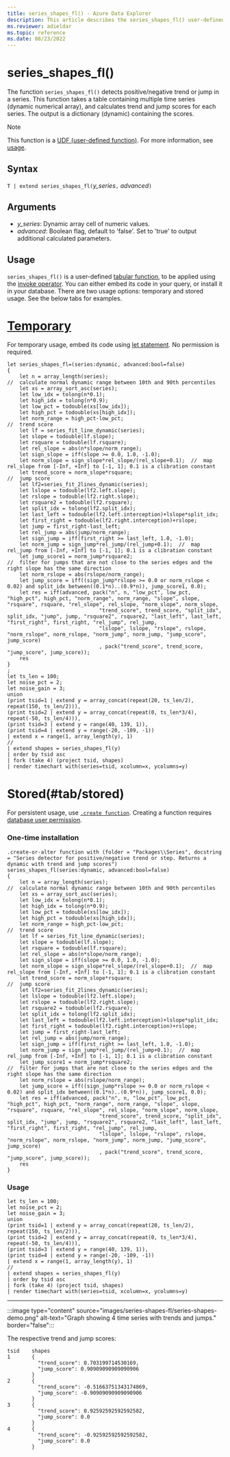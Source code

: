 ```yaml
---
title: series_shapes_fl() - Azure Data Explorer
description: This article describes the series_shapes_fl() user-defined function in Azure Data Explorer.
ms.reviewer: adieldar
ms.topic: reference
ms.date: 08/23/2022
---
```

# series_shapes_fl()

The function `series_shapes_fl()` detects positive/negative trend or jump in a series. This function takes a table containing multiple time series (dynamic numerical array), and calculates trend and jump scores for each series. The output is a dictionary (dynamic) containing the scores.

> [!NOTE]
> This function is a [UDF (user-defined function)](../query/functions/user-defined-functions.md). For more information, see [usage](#usage).

## Syntax

`T | extend series_shapes_fl(`*y_series*`,` *advanced*`)`

## Arguments

* *y_series*: Dynamic array cell of numeric values.
* *advanced*: Boolean flag, default to 'false'. Set to 'true' to output additional calculated parameters.

## Usage

`series_shapes_fl()` is a user-defined [tabular function](../query/functions/user-defined-functions.md#tabular-function), to be applied using the [invoke operator](../query/invokeoperator.md). You can either embed its code in your query, or install it in your database. There are two usage options: temporary and stored usage. See the below tabs for examples.

# [Temporary](#tab/temporary)

For temporary usage, embed its code using [let statement](../query/letstatement.md). No permission is required.

<!-- csl: https://help.kusto.windows.net/Samples -->
```kusto
let series_shapes_fl=(series:dynamic, advanced:bool=false)
{
    let n = array_length(series);
//  calculate normal dynamic range between 10th and 90th percentiles
    let xs = array_sort_asc(series);
    let low_idx = tolong(n*0.1);
    let high_idx = tolong(n*0.9);
    let low_pct = todouble(xs[low_idx]);
    let high_pct = todouble(xs[high_idx]);
    let norm_range = high_pct-low_pct;
//  trend score
    let lf = series_fit_line_dynamic(series);
    let slope = todouble(lf.slope);
    let rsquare = todouble(lf.rsquare);
    let rel_slope = abs(n*slope/norm_range);
    let sign_slope = iff(slope >= 0.0, 1.0, -1.0);
    let norm_slope = sign_slope*rel_slope/(rel_slope+0.1);  //  map rel_slope from [-Inf, +Inf] to [-1, 1]; 0.1 is a clibration constant
    let trend_score = norm_slope*rsquare;
//  jump score
    let lf2=series_fit_2lines_dynamic(series);
    let lslope = todouble(lf2.left.slope);
    let rslope = todouble(lf2.right.slope);
    let rsquare2 = todouble(lf2.rsquare);
    let split_idx = tolong(lf2.split_idx);
    let last_left = todouble(lf2.left.interception)+lslope*split_idx;
    let first_right = todouble(lf2.right.interception)+rslope;
    let jump = first_right-last_left;
    let rel_jump = abs(jump/norm_range);
    let sign_jump = iff(first_right >= last_left, 1.0, -1.0);
    let norm_jump = sign_jump*rel_jump/(rel_jump+0.1);  //  map rel_jump from [-Inf, +Inf] to [-1, 1]; 0.1 is a clibration constant
    let jump_score1 = norm_jump*rsquare2;
//  filter for jumps that are not close to the series edges and the right slope has the same direction
    let norm_rslope = abs(rslope/norm_range);
    let jump_score = iff((sign_jump*rslope >= 0.0 or norm_rslope < 0.02) and split_idx between((0.1*n)..(0.9*n)), jump_score1, 0.0);
    let res = iff(advanced, pack("n", n, "low_pct", low_pct, "high_pct", high_pct, "norm_range", norm_range, "slope", slope, "rsquare", rsquare, "rel_slope", rel_slope, "norm_slope", norm_slope,
                              "trend_score", trend_score, "split_idx", split_idx, "jump", jump, "rsquare2", rsquare2, "last_left", last_left, "first_right", first_right, "rel_jump", rel_jump,
                              "lslope", lslope, "rslope", rslope, "norm_rslope", norm_rslope, "norm_jump", norm_jump, "jump_score", jump_score)
                              , pack("trend_score", trend_score, "jump_score", jump_score));
    res
}
;
let ts_len = 100;
let noise_pct = 2;
let noise_gain = 3;
union
(print tsid=1 | extend y = array_concat(repeat(20, ts_len/2), repeat(150, ts_len/2))),
(print tsid=2 | extend y = array_concat(repeat(0, ts_len*3/4), repeat(-50, ts_len/4))),
(print tsid=3 | extend y = range(40, 139, 1)),
(print tsid=4 | extend y = range(-20, -109, -1))
| extend x = range(1, array_length(y), 1)
//
| extend shapes = series_shapes_fl(y)
| order by tsid asc 
| fork (take 4) (project tsid, shapes)
| render timechart with(series=tsid, xcolumn=x, ycolumns=y)
```

# Stored(#tab/stored)

For persistent usage, use [`.create function`](../management/create-function.md). Creating a function requires [database user permission](../management/access-control/role-based-authorization.md).

### One-time installation

<!-- csl: https://help.kusto.windows.net/Samples -->
```kusto
.create-or-alter function with (folder = "Packages\\Series", docstring = "Series detector for positive/negative trend or step. Returns a dynamic with trend and jump scores")
series_shapes_fl(series:dynamic, advanced:bool=false)
{
    let n = array_length(series);
//  calculate normal dynamic range between 10th and 90th percentiles
    let xs = array_sort_asc(series);
    let low_idx = tolong(n*0.1);
    let high_idx = tolong(n*0.9);
    let low_pct = todouble(xs[low_idx]);
    let high_pct = todouble(xs[high_idx]);
    let norm_range = high_pct-low_pct;
//  trend score
    let lf = series_fit_line_dynamic(series);
    let slope = todouble(lf.slope);
    let rsquare = todouble(lf.rsquare);
    let rel_slope = abs(n*slope/norm_range);
    let sign_slope = iff(slope >= 0.0, 1.0, -1.0);
    let norm_slope = sign_slope*rel_slope/(rel_slope+0.1);  //  map rel_slope from [-Inf, +Inf] to [-1, 1]; 0.1 is a clibration constant
    let trend_score = norm_slope*rsquare;
//  jump score
    let lf2=series_fit_2lines_dynamic(series);
    let lslope = todouble(lf2.left.slope);
    let rslope = todouble(lf2.right.slope);
    let rsquare2 = todouble(lf2.rsquare);
    let split_idx = tolong(lf2.split_idx);
    let last_left = todouble(lf2.left.interception)+lslope*split_idx;
    let first_right = todouble(lf2.right.interception)+rslope;
    let jump = first_right-last_left;
    let rel_jump = abs(jump/norm_range);
    let sign_jump = iff(first_right >= last_left, 1.0, -1.0);
    let norm_jump = sign_jump*rel_jump/(rel_jump+0.1);  //  map rel_jump from [-Inf, +Inf] to [-1, 1]; 0.1 is a clibration constant
    let jump_score1 = norm_jump*rsquare2;
//  filter for jumps that are not close to the series edges and the right slope has the same direction
    let norm_rslope = abs(rslope/norm_range);
    let jump_score = iff((sign_jump*rslope >= 0.0 or norm_rslope < 0.02) and split_idx between((0.1*n)..(0.9*n)), jump_score1, 0.0);
    let res = iff(advanced, pack("n", n, "low_pct", low_pct, "high_pct", high_pct, "norm_range", norm_range, "slope", slope, "rsquare", rsquare, "rel_slope", rel_slope, "norm_slope", norm_slope,
                              "trend_score", trend_score, "split_idx", split_idx, "jump", jump, "rsquare2", rsquare2, "last_left", last_left, "first_right", first_right, "rel_jump", rel_jump,
                              "lslope", lslope, "rslope", rslope, "norm_rslope", norm_rslope, "norm_jump", norm_jump, "jump_score", jump_score)
                              , pack("trend_score", trend_score, "jump_score", jump_score));
    res
}
```

### Usage

<!-- csl: https://help.kusto.windows.net/Samples -->
```kusto
let ts_len = 100;
let noise_pct = 2;
let noise_gain = 3;
union
(print tsid=1 | extend y = array_concat(repeat(20, ts_len/2), repeat(150, ts_len/2))),
(print tsid=2 | extend y = array_concat(repeat(0, ts_len*3/4), repeat(-50, ts_len/4))),
(print tsid=3 | extend y = range(40, 139, 1)),
(print tsid=4 | extend y = range(-20, -109, -1))
| extend x = range(1, array_length(y), 1)
//
| extend shapes = series_shapes_fl(y)
| order by tsid asc 
| fork (take 4) (project tsid, shapes)
| render timechart with(series=tsid, xcolumn=x, ycolumns=y)
```

---

:::image type="content" source="images/series-shapes-fl/series-shapes-demo.png" alt-text="Graph showing 4 time series with trends and jumps." border="false":::

The respective trend and jump scores:
<!-- csl: https://help.kusto.windows.net/Samples -->
```kusto
tsid	shapes
1	    {
          "trend_score": 0.703199714530169,
          "jump_score": 0.90909090909090906
        }
2	    {
          "trend_score": -0.51663751343174869,
          "jump_score": -0.90909090909090906
        }
3	    {
          "trend_score": 0.92592592592592582,
          "jump_score": 0.0
        }
4	    {
          "trend_score": -0.92592592592592582,
          "jump_score": 0.0
        }
```